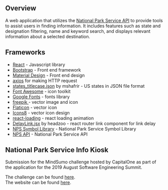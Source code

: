 ## Overview

A web application that utilizes the [National Park Service API](https://www.nps.gov/subjects/developer/api-documentation.htm#/) to provide tools to assist users in finding information. It includes features such as state and designation filtering, name and keyword search, and displays relevant information about a selected destination.

## Frameworks

* [React](https://reactjs.org/docs/getting-started.html) - Javascript library
* [Bootstrap](https://getbootstrap.com/) - Front end framework
* [Material Design](https://material.io/design/) - Front end design
* [axios](https://github.com/axios/axios) for making HTTP request
* [states_titlecase.json](https://gist.github.com/mshafrir/2646763) by mshafrir - US states in JSON file format
* [Font Awesome](https://fontawesome.com/) - icon toolkit
* [Google Fonts](https://fonts.google.com/) - fonts library
* [freepik ](https://www.freepik.com/) - vector image and icon
* [Flaticon](https://www.flaticon.com/) - vector icon
* [Icons8](https://icons8.com/icons) - vector icon design
* [react-loading](https://www.npmjs.com/package/react-loading) - react loading animation
* [DelayLink.jsx](https://gist.github.com/headzoo/8f4c6a5e843ec26abdcad87cd93e3e2e) by headzoo - react router link component for link delay
* [NPS Symbol Library](https://www.nps.gov/maps/tools/symbol-library/) - National Park Service Symbol Library
* [NPS API](https://www.nps.gov/subjects/developer/api-documentation.htm#/) - National Park Service API

## National Park Service Info Kiosk

Submission for the MindSumo challenge hosted by CapitalOne as part of the application for the 2019 August Software Engineering Summit.<br>

The challenge can be found [here](https://www.mindsumo.com/contests/national-park-api).<br>
The website can be found [here](https://eunicornbread.github.io/mindSumoChallenge/#/).
